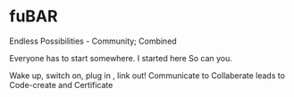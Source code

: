 # fuBAR
Endless Possibilities - Community; Combined

Everyone has to start somewhere. I started here
So can you.

Wake up, switch on, plug in , link out!
Communicate to Collaberate leads to Code-create and Certificate

